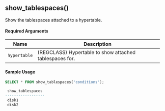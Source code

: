 ## show_tablespaces() 

Show the tablespaces attached to a hypertable.

#### Required Arguments 

|Name|Description|
|---|---|
| `hypertable` | (REGCLASS) Hypertable to show attached tablespaces for.|


#### Sample Usage 

```sql
SELECT * FROM show_tablespaces('conditions');

 show_tablespaces
------------------
 disk1
 disk2
```
